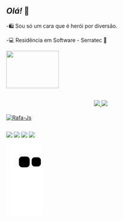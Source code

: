 ## **_Olá!_** 👋

-🛍️ Sou só um cara que é herói por diversão.

-💻 Residência em Software - Serratec 🌱

<img src="https://c.tenor.com/7rkESXPrQ0YAAAAi/saitama.gif" width="140" height="100"/>

##

<div align="center">
  <a href="https://github.com/J-Pedro0">
  <img height="164em" src="https://github-readme-stats.vercel.app/api?username=J-Pedr0&show_icons=true&theme=highcontrast&include_all_commits=true&count_private=true"/>
  <img height="170em" src="https://github-readme-stats.vercel.app/api/top-langs/?username=J-Pedr0&layout=compact&langs_count=7&theme=highcontrast"/>
</div>

<div style="display: inline_block"><br>
  <img align="center" alt="Rafa-Js" height="70" width="70" <img src="https://cdn.jsdelivr.net/gh/devicons/devicon/icons/java/java-original-wordmark.svg"/>
    
</div>

##

<div>
<a href="https://www.facebook.com/josepedro.nolasco" target="_blank"><img src="https://img.shields.io/badge/Facebook-1877F2?style=for-the-badge&logo=facebook&logoColor=white" target="_blank"></a>
  <a href="https://www.instagram.com/nolasco_josepedro" target="_blank"><img src="https://img.shields.io/badge/-Instagram-%23E4405F?style=for-the-badge&logo=instagram&logoColor=white" target="_blank"></a>
  <a href="https://www.linkedin.com/in/josé-pedro-nolasco-31a057221" target="_blank"><img src="https://img.shields.io/badge/-LinkedIn-%230077B5?style=for-the-badge&logo=linkedin&logoColor=white" target="_blank"></a> 
  <a href = "mailto:jpnolasco70@gmail.com"><img src="https://img.shields.io/badge/-Gmail-%23333?style=for-the-badge&logo=gmail&logoColor=white" target="_blank"></a>
</div>
  
  
  
  ![snake gif](https://github.com/AquinoMatheus16/AquinoMatheus16/blob/output/github-contribution-grid-snake.svg)
  
  
  
  
  
  

